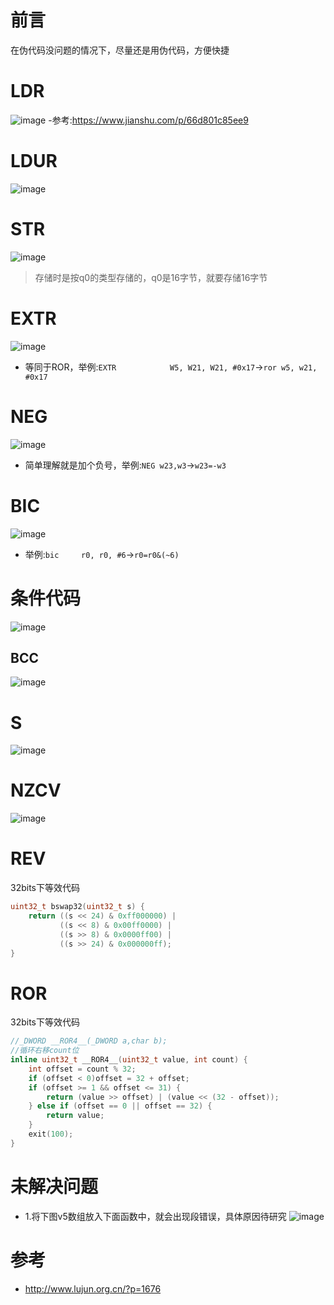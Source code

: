 # 前言
在伪代码没问题的情况下，尽量还是用伪代码，方便快捷
# LDR
![image](https://user-images.githubusercontent.com/27600008/147175743-a24f4d80-e8fb-48fe-9441-496b44fbbe55.png)
-参考:https://www.jianshu.com/p/66d801c85ee9
# LDUR
![image](https://user-images.githubusercontent.com/27600008/147073366-aa01d16d-b535-4cee-a3b5-5cb1de5308fe.png)
# STR
![image](https://user-images.githubusercontent.com/27600008/147075614-18ace765-7dcd-475e-b9ae-f372c49b6205.png)
> 存储时是按q0的类型存储的，q0是16字节，就要存储16字节
# EXTR
![image](https://user-images.githubusercontent.com/27600008/147079952-347d4893-b9e8-440e-8391-90a127e2049d.png)
- 等同于ROR，举例:`EXTR            W5, W21, W21, #0x17`->`ror w5, w21, #0x17`
# NEG
![image](https://user-images.githubusercontent.com/27600008/147091925-7048398d-ee0f-48a1-98ee-f37b4932f2e6.png)
- 简单理解就是加个负号，举例:`NEG w23,w3`->`w23=-w3`
# BIC
![image](https://user-images.githubusercontent.com/27600008/147094426-39cc8d25-c26c-4e55-8aff-237d2d1427d3.png)
- 举例:`bic     r0, r0, #6`->`r0=r0&(~6)`
# 条件代码
![image](https://user-images.githubusercontent.com/27600008/147219028-84581a82-061a-4c72-b194-8531bb18d6b2.png)
## BCC
![image](https://user-images.githubusercontent.com/27600008/147230427-9f9b16c3-8851-428c-8c48-e6d58204b12e.png)

# S
![image](https://user-images.githubusercontent.com/27600008/147220615-a9844314-cb86-45a2-a00b-412c43ecf8a1.png)
# NZCV
![image](https://user-images.githubusercontent.com/27600008/147321151-a2fe2f6c-3b67-492e-b9b3-f01d25fe9ea7.png)
# REV
32bits下等效代码
```cpp
uint32_t bswap32(uint32_t s) {
    return ((s << 24) & 0xff000000) |
           ((s << 8) & 0x00ff0000) |
           ((s >> 8) & 0x0000ff00) |
           ((s >> 24) & 0x000000ff);
}
```
# ROR
32bits下等效代码
```cpp
//_DWORD __ROR4__(_DWORD a,char b);
//循环右移count位
inline uint32_t __ROR4__(uint32_t value, int count) {
    int offset = count % 32;
    if (offset < 0)offset = 32 + offset;
    if (offset >= 1 && offset <= 31) {
        return (value >> offset) | (value << (32 - offset));
    } else if (offset == 0 || offset == 32) {
        return value;
    }
    exit(100);
}

```
# 未解决问题
- 1.将下图v5数组放入下面函数中，就会出现段错误，具体原因待研究
![image](https://user-images.githubusercontent.com/27600008/147350752-d335274b-26d5-4a75-a8b4-c4e8de427fe9.png)


# 参考
- http://www.lujun.org.cn/?p=1676
